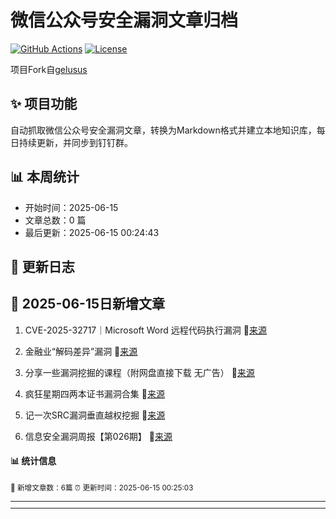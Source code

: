 # 微信公众号安全漏洞文章归档

[![GitHub Actions](https://github.com/gelusus/wxvl/actions/workflows/update_today.yml/badge.svg)](https://github.com/gelusus/wxvl/actions)
[![License](https://img.shields.io/badge/license-MIT-blue.svg)](LICENSE)

项目Fork自[gelusus](https://github.com/gelusus/wxvl)

## ✨ 项目功能

自动抓取微信公众号安全漏洞文章，转换为Markdown格式并建立本地知识库，每日持续更新，并同步到钉钉群。

## 📊 本周统计
- 开始时间：2025-06-15
- 文章总数：0 篇
- 最后更新：2025-06-15 00:24:43

## 📝 更新日志

## 📢 2025-06-15日新增文章

1. CVE-2025-32717｜Microsoft Word 远程代码执行漏洞 🔗[来源](https://mp.weixin.qq.com/s?__biz=Mzg2ODcxMjYzMA==&mid=2247485986&idx=3&sn=067d2ba7017165b5d5a11a0f55a68e26)

2. 金融业“解码差异”漏洞 🔗[来源](https://mp.weixin.qq.com/s?__biz=MzIzMDM2MjY5NA==&mid=2247484243&idx=1&sn=dd3f56cb2e113d589d7e8fbdd373b32e)

3. 分享一些漏洞挖掘的课程（附网盘直接下载 无广告） 🔗[来源](https://mp.weixin.qq.com/s?__biz=Mzk1NzIyODg2OQ==&mid=2247484857&idx=1&sn=ce2a1616864a836faf7983e5c412c5b3)

4. 疯狂星期四两本证书漏洞合集 🔗[来源](https://mp.weixin.qq.com/s?__biz=MzU3Mjk2NDU2Nw==&mid=2247493926&idx=1&sn=06ac298909e27d0e37fef90f64b205da)

5. 记一次SRC漏洞垂直越权挖掘 🔗[来源](https://mp.weixin.qq.com/s?__biz=MzkwODc1NTgyMg==&mid=2247485807&idx=1&sn=f849a548f91e22fee19fce78d3285a8d)

6. 信息安全漏洞周报【第026期】 🔗[来源](https://mp.weixin.qq.com/s?__biz=MzA4MDk4NTIwMg==&mid=2454064203&idx=1&sn=6a9b3f9b1737e370daec30c6d4803d57)

#### 📊 统计信息
<small>📝 新增文章数：6篇
⏰ 更新时间：2025-06-15 00:25:03<small>

---


---
